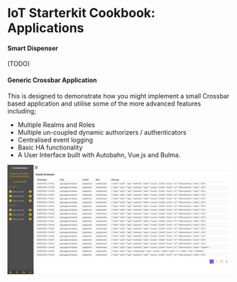 # IoT Starterkit Cookbook: **Applications**

 #### Smart Dispenser
 (TODO)
 
#### Generic Crossbar Application
This is designed to demonstrate how you might implement a small Crossbar based application and utilise some of the more advanced features including;

- Multiple Realms and Roles
- Multiple un-coupled dynamic authorizers / authenticators
- Centralised event logging
- Basic HA functionality
- A User Interface built with Autobahn, Vue.js and Bulma.

![UI Screenshot](generic-crossbar-app/docs/images/ui_screenshot.png)